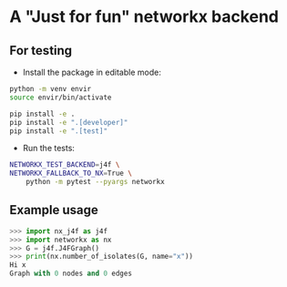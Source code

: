 # A "Just for fun" networkx backend

## For testing

- Install the package in editable mode:

```.sh
python -m venv envir
source envir/bin/activate

pip install -e .
pip install -e ".[developer]"
pip install -e ".[test]"
```

- Run the tests:

```.sh
NETWORKX_TEST_BACKEND=j4f \
NETWORKX_FALLBACK_TO_NX=True \
    python -m pytest --pyargs networkx
```

## Example usage

```.py
>>> import nx_j4f as j4f
>>> import networkx as nx
>>> G = j4f.J4FGraph()
>>> print(nx.number_of_isolates(G, name="x"))
Hi x
Graph with 0 nodes and 0 edges
```
